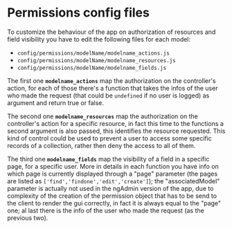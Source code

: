 # Permissions config files
To customize the behaviour of the app on authorization of resources and field visibility you have to edit the following files for each model:
* `config/permissions/modelName/modelname_actions.js`
* `config/permissions/modelName/modelname_resources.js`
* `config/permissions/modelName/modelname_fields.js`

The first one **`modelname_actions`** map the authorization on the controller's action, for each of those there's a function that takes the infos of the user who made the request (that could be `undefined` if no user is logged) as argument and return true or false.

The second one **`modelname_resources`** map the authorization on the controller's action for a specific resource, in fact this time to the functions a second argument is also passed, this identifies the resource requested. This kind of control could be used to prevent a user to access some specific records of a collection, rather then deny the access to all of them.

The third one **`modelname_fields`** map the visibility of a field in a specific page, for a specific user. More in details in each function you have info on which page is currently displayed through a "page" parameter (the pages are listed as `['find','findone','edit','create']`); the "associatedModel" parameter is actually not used in the ngAdmin version of the app, due to complexity of the creation of the permission object that has to be send to the client to render the gui correctly, in fact it is always equal to the "page" one; al last there is the info of the user who made the request (as the previous two).
